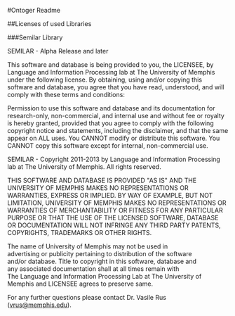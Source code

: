 #Ontoger Readme

##Licenses of used Libraries

###Semilar Library

SEMILAR - Alpha Release and later

This software and database is being provided to you, the LICENSEE, by  
Language and Information Processing lab at The University of Memphis
under the following license. By obtaining, using and/or copying this software
and database, you agree that you have read, understood, and will comply 
with these terms and conditions:  
  
Permission to use this software and database and its documentation for research-only, 
non-commercial, and internal use and without fee or royalty is hereby granted, 
provided that you agree to comply with the following copyright notice and
statements, including the disclaimer, and that the same appear on ALL uses.
You CANNOT modify or distribute this software. You CANNOT copy this software 
except for internal, non-commercial use.
  
SEMILAR - Copyright 2011-2013 by Language and Information
Processing lab at The University of Memphis.  All rights reserved.  
  
THIS SOFTWARE AND DATABASE IS PROVIDED "AS IS" AND THE UNIVERSITY OF 
MEMPHIS MAKES NO REPRESENTATIONS OR WARRANTIES, EXPRESS OR IMPLIED. 
BY WAY OF EXAMPLE, BUT NOT LIMITATION, UNIVERSITY OF MEMPHIS MAKES 
NO REPRESENTATIONS OR WARRANTIES OF MERCHANTABILITY OR FITNESS 
FOR ANY PARTICULAR PURPOSE OR THAT THE USE  OF THE LICENSED SOFTWARE, 
DATABASE OR DOCUMENTATION WILL NOT INFRINGE ANY THIRD PARTY PATENTS, 
COPYRIGHTS, TRADEMARKS OR OTHER RIGHTS.  
  
The name of University of Memphis may not be used in  
advertising or publicity pertaining to distribution of the software  
and/or database. Title to copyright in this software, database and  
any associated documentation shall at all times remain with  
The Language and Information Processing Lab at The University of Memphis 
and LICENSEE agrees to preserve same.

For any further questions please contact Dr. Vasile Rus (vrus@memphis.edu).